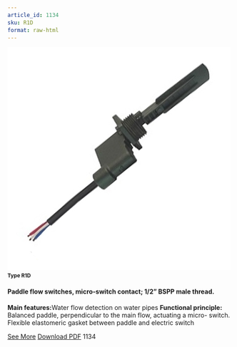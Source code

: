 ```yaml
---
article_id: 1134
sku: R1D
format: raw-html
---
```

 <img src="../new-images/R1D.jpg" class="card-imgs mb-2">
 <small class="text-grey mb-2"><b>Type R1D</b> </small>
 <h4>Paddle flow switches, micro-switch contact; 1/2&#x201D; BSPP male thread.</h4>
 <p><b>Main features:</b>Water flow detection on water pipes
 <b>Functional principle:</b> Balanced paddle, perpendicular to the main flow, actuating a micro- switch. Flexible elastomeric gasket between paddle and electric switch</p>
 <div class="btns">
 <a href="paddle-flow-switches-type-r1d.html" class="btn-red">See More</a>
 <a href="pdf/6-13Paddle flow switches micro-switch contact 1-2 BSPP male thread and Pt100 temperature sensor20130707.pdf" target="_blank" class="btn-red">Download PDF</a>
 <!-- <a href="http://www.ultimheat.com/cat6.html" target="_blank" class="access-link"> Access full catalogue <i class="fa fa-external-link" aria-hidden="true"></i> </a> -->
 <span class="number-btn">1134</span>
 </div>
 